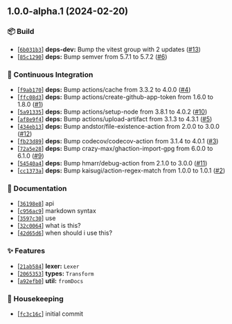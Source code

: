 ## 1.0.0-alpha.1 (2024-02-20)

### :package: Build

- [[`6b031b3`](https://github.com/flex-development/docast-util-from-docs/commit/6b031b3776b45d24577eebd3bd28c3fb09f8547c)] **deps-dev:** Bump the vitest group with 2 updates ([#13](https://github.com/flex-development/docast-util-from-docs/issues/13))
- [[`85c1290`](https://github.com/flex-development/docast-util-from-docs/commit/85c129085fa44cf38011ea3160a588f4bf877e96)] **deps:** Bump semver from 5.7.1 to 5.7.2 ([#6](https://github.com/flex-development/docast-util-from-docs/issues/6))

### :robot: Continuous Integration

- [[`f9ab170`](https://github.com/flex-development/docast-util-from-docs/commit/f9ab17040a0c30164fefad436977da9988053d4b)] **deps:** Bump actions/cache from 3.3.2 to 4.0.0 ([#4](https://github.com/flex-development/docast-util-from-docs/issues/4))
- [[`ffc08d3`](https://github.com/flex-development/docast-util-from-docs/commit/ffc08d3e268632853aefd96d4029fb8fad100bd7)] **deps:** Bump actions/create-github-app-token from 1.6.0 to 1.8.0 ([#1](https://github.com/flex-development/docast-util-from-docs/issues/1))
- [[`5a91335`](https://github.com/flex-development/docast-util-from-docs/commit/5a91335393ffa6d07f1ad7a21eaa557367c09fd9)] **deps:** Bump actions/setup-node from 3.8.1 to 4.0.2 ([#10](https://github.com/flex-development/docast-util-from-docs/issues/10))
- [[`af8e9f4`](https://github.com/flex-development/docast-util-from-docs/commit/af8e9f4c43e6fa032fab95f0cb7d337b405b6267)] **deps:** Bump actions/upload-artifact from 3.1.3 to 4.3.1 ([#5](https://github.com/flex-development/docast-util-from-docs/issues/5))
- [[`434eb13`](https://github.com/flex-development/docast-util-from-docs/commit/434eb1305facfed611442a595d1b35cf5085f4e6)] **deps:** Bump andstor/file-existence-action from 2.0.0 to 3.0.0 ([#12](https://github.com/flex-development/docast-util-from-docs/issues/12))
- [[`fb23d89`](https://github.com/flex-development/docast-util-from-docs/commit/fb23d89f200d2082ebaafc45efaa638052c0d22d)] **deps:** Bump codecov/codecov-action from 3.1.4 to 4.0.1 ([#3](https://github.com/flex-development/docast-util-from-docs/issues/3))
- [[`72a5e28`](https://github.com/flex-development/docast-util-from-docs/commit/72a5e281a21094605f76a8248cdbcd58f655af67)] **deps:** Bump crazy-max/ghaction-import-gpg from 6.0.0 to 6.1.0 ([#9](https://github.com/flex-development/docast-util-from-docs/issues/9))
- [[`54540a4`](https://github.com/flex-development/docast-util-from-docs/commit/54540a4f6ce79d25240bfa75c156625b7c073665)] **deps:** Bump hmarr/debug-action from 2.1.0 to 3.0.0 ([#11](https://github.com/flex-development/docast-util-from-docs/issues/11))
- [[`cc1373a`](https://github.com/flex-development/docast-util-from-docs/commit/cc1373ae06e7503aff1cf5d78c3bbbc8e9fedb37)] **deps:** Bump kaisugi/action-regex-match from 1.0.0 to 1.0.1 ([#2](https://github.com/flex-development/docast-util-from-docs/issues/2))

### :pencil: Documentation

- [[`36198e8`](https://github.com/flex-development/docast-util-from-docs/commit/36198e8ee9b288adfe7ce63065c3d3962022f5ea)] api
- [[`c956ac9`](https://github.com/flex-development/docast-util-from-docs/commit/c956ac986cb1dc327f5fb5940bb4dbb9eaacbf45)] markdown syntax
- [[`3597c30`](https://github.com/flex-development/docast-util-from-docs/commit/3597c309707b575b51545bfc47804effa744b40a)] use
- [[`32c0064`](https://github.com/flex-development/docast-util-from-docs/commit/32c00640d2c9e71c663ff1062e69b51ffb695cf3)] what is this?
- [[`42d65d6`](https://github.com/flex-development/docast-util-from-docs/commit/42d65d6cd2b7a49bae4a832a388cf0e2fe8d1162)] when should i use this?

### :sparkles: Features

- [[`21ab584`](https://github.com/flex-development/docast-util-from-docs/commit/21ab584f66e2b2fb2bf55341d623fb55964e3027)] **lexer:** `Lexer`
- [[`2065353`](https://github.com/flex-development/docast-util-from-docs/commit/2065353a79c8277f28b1bbd43e6ae88ce76cf57b)] **types:** `Transform`
- [[`a92efb0`](https://github.com/flex-development/docast-util-from-docs/commit/a92efb0638584d19c715660668bc3c4bbac58a3c)] **util:** `fromDocs`

### :house_with_garden: Housekeeping

- [[`fc3c16c`](https://github.com/flex-development/docast-util-from-docs/commit/fc3c16c14aaffcddfeee722ddc5a21b1b9543b1b)] initial commit



